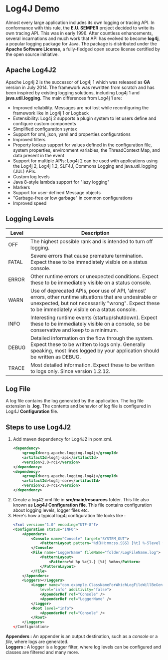 # Log4J Demo

Almost every large application includes its own logging or tracing API. In conformance with this rule, the **E.U. SEMPER** project decided to write its own tracing API. This was in early 1996. After countless enhancements, several incarnations and much work that API has evolved to become **log4j**, a popular logging package for Java. The package is distributed under the **Apache Software License**, a fully-fledged open source license certified by the open source initiative.

## Apache Log4J2

Apache Log4j 2 is the successor of Log4j 1 which was released as **GA** version in July 2014. The framework was rewritten from scratch and has been inspired by existing logging solutions, including Log4j 1 and **java.util.logging**. The main differences from Log4j 1 are:  
* Improved reliability. Messages are not lost while reconfiguring the framework like in Log4j 1 or Logback
* Extensibility: Log4j 2 supports a plugin system to let users define and configure custom components
* Simplified configuration syntax
* Support for xml, json, yaml and properties configurations
* Improved filters
* Property lookup support for values defined in the configuration file, system properties, environment variables, the ThreadContext Map, and data present in the event
* Support for multiple APIs: Log4j 2 can be used with applications using the Log4j 2, Log4j 1.2, SLF4J, Commons Logging and java.util.logging (JUL) APIs.
* Custom log levels
* Java 8-style lambda support for "lazy logging"
* Markers
* Support for user-defined Message objects
* "Garbage-free or low garbage" in common configurations
* Improved speed

## Logging Levels
| **Level** | **Description** |
| --------- | --------------- |
| OFF | The highest possible rank and is intended to turn off logging. |
| FATAL | Severe errors that cause premature termination. Expect these to be immediately visible on a status console. |
| ERROR | Other runtime errors or unexpected conditions. Expect these to be immediately visible on a status console. |
| WARN | Use of deprecated APIs, poor use of API, 'almost' errors, other runtime situations that are undesirable or unexpected, but not necessarily "wrong". Expect these to be immediately visible on a status console. |
| INFO | Interesting runtime events (startup/shutdown). Expect these to be immediately visible on a console, so be conservative and keep to a minimum. |
| DEBUG | Detailed information on the flow through the system. Expect these to be written to logs only. Generally speaking, most lines logged by your application should be written as DEBUG. |
| TRACE | Most detailed information. Expect these to be written to logs only. Since version 1.2.12. |

## Log File

A log file contains the log generated by the application. The log file extension is **.log**. The contents and behavior of log file is configured in Log4J **Configuration** file.

## Steps to use Log4J2

1. Add maven dependency for Log4J2 in pom.xml.
    ```xml
    <dependency>
		<groupId>org.apache.logging.log4j</groupId>
		<artifactId>log4j-api</artifactId>
		<version>2.0-rc1</version>
	</dependency>
	<dependency>
		<groupId>org.apache.logging.log4j</groupId>
		<artifactId>log4j-core</artifactId>
		<version>2.0-rc1</version>
	</dependency>
    ```
2. Create a log42.xml file in **src/main/resources** folder. This file also known as **Log4J Configuration file**. This file contains configuration about logging levels, logger files etc.
3. Here's how a typical log4j configuration file looks like :
    ```xml
    <?xml version="1.0" encoding="UTF-8"?>
    <Configuration status="INFO">
	    <Appenders>
		    <Console name="Console" target="SYSTEM_OUT">
			    <PatternLayout pattern="%d{HH:mm:ss.SSS} [%t] %-5level %logger{36} - %msg%n" />
		    </Console>
		    <File name="LoggerName" fileName="folder/LogFileName.log">
			    <PatternLayout>
				    <Pattern>%d %p %c{1.} [%t] %m%n</Pattern>
			    </PatternLayout>
		    </File>
	    </Appenders>
        <Loggers></Loggers>
            <Logger name="com.example.ClassNameForWhichLogFileWillBeGenerated"
                level="info" additivity="false">
                <AppenderRef ref="Console" />
                <AppenderRef ref="LoggerName" />
            </Logger>
            <Root level="info">
                <AppenderRef ref="Console" />
            </Root>
	    </Loggers>
    </Configuration>
    ```
**Appenders :** An appender is an output destination, such as a *console* or a *file*, where logs are generated.  
**Loggers :** A logger is a logger filter, where log levels can be configured and classes are filtered and many more.
